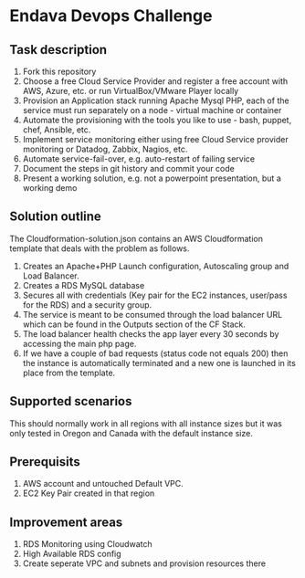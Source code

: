 # Endava Devops Challenge

## Task description
1) Fork this repository
2) Choose a free Cloud Service Provider and register a free account with AWS, Azure, etc. or run VirtualBox/VMware Player locally
3) Provision an Application stack running Apache Mysql PHP, each of the service must run separately on a node - virtual machine or container 
4) Automate the provisioning with the tools you like to use - bash, puppet, chef, Ansible, etc.
5) Implement service monitoring either using free Cloud Service provider monitoring or Datadog, Zabbix, Nagios, etc.
6) Automate service-fail-over, e.g. auto-restart of failing service
7) Document the steps in git history and commit your code
8) Present a working solution, e.g. not a powerpoint presentation, but a working demo


## Solution outline
The Cloudformation-solution.json contains an AWS Cloudformation template that deals with the problem as follows.
1) Creates an Apache+PHP Launch configuration, Autoscaling group and Load Balancer.
2) Creates a RDS MySQL database
3) Secures all with credentials (Key pair for the EC2 instances, user/pass for the RDS) and a security group.
4) The service is meant to be consumed through the load balancer URL which can be found in the Outputs section of the CF Stack.
5) The load balancer health checks the app layer every 30 seconds by accessing the main php page.
6) If we have a couple of bad requests (status code not equals 200) then the instance is automatically terminated and a new one is launched in its place from the template.

## Supported scenarios
This should normally work in all regions with all instance sizes but it was only tested in Oregon and Canada with the default instance size.

## Prerequisits
1) AWS account and untouched Default VPC. 
2) EC2 Key Pair created in that region


## Improvement areas
1) RDS Monitoring using Cloudwatch
2) High Available RDS config
3) Create seperate VPC and subnets and provision resources there